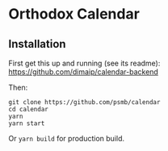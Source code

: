 # Orthodox Calendar

## Installation

First get this up and running (see its readme):
https://github.com/dimaip/calendar-backend

Then:

```
git clone https://github.com/psmb/calendar
cd calendar
yarn
yarn start
```

Or `yarn build` for production build.
